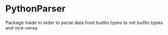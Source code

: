 # PythonParser
Package made in order to parse data from builtin types to not builtin types and vice-versa.
